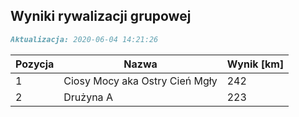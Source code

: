 ## Wyniki rywalizacji grupowej

```markdown
Aktualizacja: 2020-06-04 14:21:26
```

Pozycja | Nazwa | Wynik [km] |
------------ | -------------  | -------------
 1 |Ciosy Mocy aka Ostry Cień Mgły | 242 
 2 |Drużyna A | 223